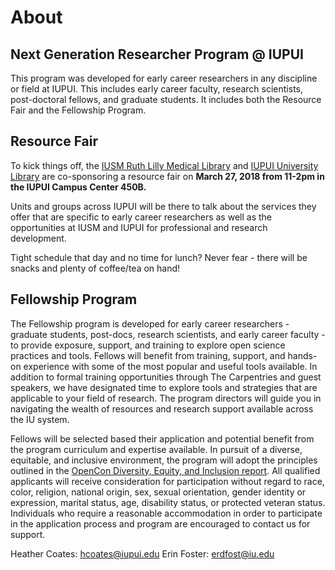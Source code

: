 # About

## Next Generation Researcher Program @ IUPUI

This program was developed for early career researchers in any discipline or field at IUPUI. This includes early career faculty, research scientists, post-doctoral fellows, and graduate students. It includes both the Resource Fair and the Fellowship Program.

## Resource Fair

To kick things off, the [IUSM Ruth Lilly Medical Library](https://mednet.medicine.iu.edu/medical-library/) and [IUPUI University Library](https://ulib.iupui.edu/) are co-sponsoring a resource fair on **March 27, 2018 from 11-2pm in the IUPUI Campus Center 450B.**

Units and groups across IUPUI will be there to talk about the services they offer that are specific to early career researchers as well as the opportunities at IUSM and IUPUI for professional and research development. 

Tight schedule that day and no time for lunch? Never fear - there will be snacks and plenty of coffee/tea on hand!

## Fellowship Program
The Fellowship program is developed for early career researchers - graduate students, post-docs, research scientists, and early career faculty - to provide exposure, support, and training to explore open science practices and tools. Fellows will benefit from training, support, and hands-on experience with some of the most popular and useful tools available. In addition to formal training opportunities through The Carpentries and guest speakers, we have designated time to explore tools and strategies that are applicable to your field of research. The program directors will guide you in navigating the wealth of resources and research support available across the IU system.

Fellows will be selected based their application and potential benefit from the program curriculum and expertise available. In pursuit of a diverse, equitable, and inclusive environment, the program will adopt the principles outlined in the [OpenCon Diversity, Equity, and Inclusion report](https://sparcopen.github.io/opencon-dei-report/). All qualified applicants will receive consideration for participation without regard to race, color, religion, national origin, sex, sexual orientation, gender identity or expression, marital status, age, disability status, or protected veteran status. Individuals who require a reasonable accommodation in order to participate in the application process and program are encouraged to contact us for support.

Heather Coates: [hcoates@iupui.edu](mailto:hcoates@iupui.edu)
Erin Foster: [erdfost@iu.edu](mailto:erdfost@iu.edu)
